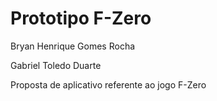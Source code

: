 # Prototipo F-Zero

Bryan Henrique Gomes Rocha

Gabriel Toledo Duarte

Proposta de aplicativo referente ao jogo F-Zero
